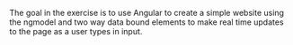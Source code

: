 The goal in the exercise is to use Angular to create a simple website using the ngmodel and two way data bound elements to make real time updates to the page as a user types in input.